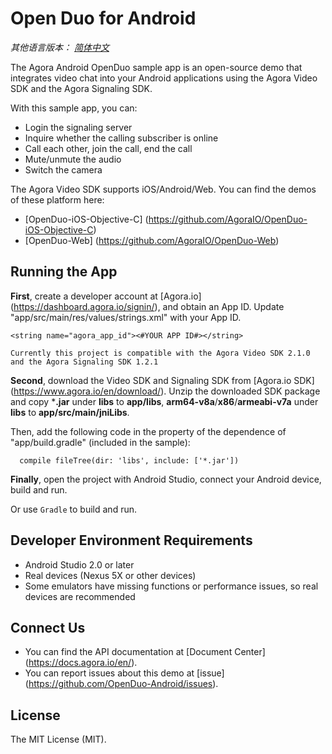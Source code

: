 # Open Duo for Android

*其他语言版本： [简体中文](README.zh.md)*

The Agora Android OpenDuo sample app is an open-source demo that integrates video chat into your Android applications using the Agora Video SDK and the Agora Signaling SDK.

With this sample app, you can:

- Login the signaling server
- Inquire whether the calling subscriber is online
- Call each other, join the call, end the call
- Mute/unmute the audio
- Switch the camera

The Agora Video SDK supports iOS/Android/Web. You can find the demos of these platform here:

- [OpenDuo-iOS-Objective-C] (https://github.com/AgoraIO/OpenDuo-iOS-Objective-C)
- [OpenDuo-Web] (https://github.com/AgoraIO/OpenDuo-Web)

## Running the App
**First**, create a developer account at [Agora.io] (https://dashboard.agora.io/signin/), and obtain an App ID.
Update "app/src/main/res/values/strings.xml" with your App ID.

```
<string name="agora_app_id"><#YOUR APP ID#></string>

```

`Currently this project is compatible with the Agora Video SDK 2.1.0 and the Agora Signaling SDK 1.2.1`

**Second**, download the Video SDK and Signaling SDK from [Agora.io SDK] (https://www.agora.io/en/download/). Unzip the downloaded SDK package and copy ***.jar** under **libs** to **app/libs**, **arm64-v8a**/**x86**/**armeabi-v7a** under **libs** to **app/src/main/jniLibs**.

Then, add the following code in the property of the dependence of "app/build.gradle" (included in the sample):

```
  compile fileTree(dir: 'libs', include: ['*.jar'])
```

**Finally**, open the project with Android Studio, connect your Android device, build and run.

Or use `Gradle` to build and run.

## Developer Environment Requirements
- Android Studio 2.0 or later
- Real devices (Nexus 5X or other devices)
- Some emulators have missing functions or performance issues, so real devices are recommended

## Connect Us
- You can find the API documentation at [Document Center] (https://docs.agora.io/en/).
- You can report issues about this demo at [issue] (https://github.com/OpenDuo-Android/issues).

## License
The MIT License (MIT).
